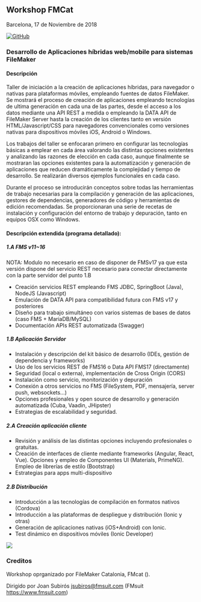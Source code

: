 ## Workshop FMCat

Barcelona, 17 de Noviembre de 2018

[![GitHub](https://img.shields.io/github/license/mashape/apistatus.svg)](https://github.com/fsans/fmcat-VII-presentation/blob/master/LICENSE.txt)

### Desarrollo de Aplicaciones híbridas web/mobile para sistemas FileMaker

#### Descripción

Taller de iniciación a la creación de aplicaciones híbridas, para navegador o nativas para plataformas móviles, empleando fuentes de datos FileMaker.
Se mostrará el proceso de creación de aplicaciones empleando tecnologías de ultima generación en cada una de las partes, desde el acceso a los datos mediante una API REST a medida o empleando la DATA API de FileMaker Server hasta la creación de los clientes tanto en versión HTML/Javascript/CSS para navegadores convencionales como versiones nativas para dispositivos móviles iOS, Android o Windows.

Los trabajos del taller se enfocaran primero en configurar las tecnologías básicas a emplear en cada área valorando las distintas opciones existentes y analizando las razones de elección en cada caso, aunque finalmente se mostraran las opciones existentes para la automatización y generación de aplicaciones que reducen dramáticamente la complejidad y tiempo de desarrollo. Se realizarán diversos ejemplos funcionales en cada caso.

Durante el proceso se introducirán conceptos sobre todas las herramientas de trabajo necesarias para la compilación y generación de las aplicaciones, gestores de dependencias, generadores de código y herramientas de edición recomendadas. Se proporcionaran una serie de recetas de instalación y configuración del entorno de trabajo y depuración, tanto en equipos OSX como Windows.

#### Descripción extendida (programa detallado): 

##### 1.A FMS v11~16

NOTA: Modulo no necesario en caso de disponer de FMSv17 ya que esta versión dispone del servicio REST necesario para conectar directamente con la parte servidor del punto 1.B

* Creación servicios REST empleando FMS JDBC, SpringBoot (Java), NodeJS (Javascript)
* Emulación de DATA API para compatibilidad futura con FMS v17 y posteriores
* Diseño para trabajo simultáneo con varios sistemas de bases de datos (caso FMS + MariaDB/MySQL)
* Documentación APIs REST automatizada (Swagger)

##### 1.B Aplicación Servidor

* Instalación y descripción del kit básico de desarrollo (IDEs, gestión de dependencia y frameworks)
* Uso de los servicios REST de FMS16 o Data API FMS17 (directamente)
* Seguridad (local o externa), implementación de Cross Origin (CORS)
* Instalación como servicio, monitorización y depuración
* Conexión a otros servicios no FMS (FileSystem, PDF, mensajería, server push, websockets...)
* Opciones profesionales y open source de desarrollo y generación automatizada (Cuba, Vaadin, JHipster)
* Estrategias de escalabilidad y seguridad.

##### 2.A Creación aplicación cliente

* Revisión y análisis de las distintas opciones incluyendo profesionales o gratuitas.
* Creación de interfaces de cliente mediante frameworks (Angular, React, Vue). Opciones y empleo de Componentes UI (Materials, PrimeNG). Empleo de librerías de estilo (Bootstrap)
* Estrategias para apps multi-dispositivo

##### 2.B Distribución

* Introducción a las tecnologías de compilación en formatos nativos (Cordova)
* Introducción a las plataformas de despliegue y distribución (Ionic y otras)
* Generación de aplicaciones nativas (iOS+Android) con Ionic.
* Test dinámico en dispositivos móviles (Ionic Developer)


![](https://fmcatalonia.files.wordpress.com/2018/06/wshop-fcat-stack.png?w=480)


### Creditos

Workshop oprganizado por FileMaker Catalonia, FMcat ().

Dirigido por Joan Subirós jsubiros@fmsuit.com (FMsuit https://www.fmsuit.com)